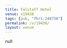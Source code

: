 ```yaml
---
title: Falstaff Hotel
venue: v19438
tags: [pub, "fhrs:248738"]
permalink: /v/19438/
layout: venue
---
```

null